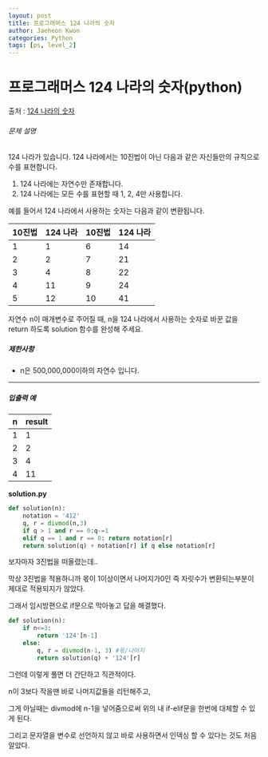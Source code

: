 ```yaml
---
layout: post
title: 프로그래머스 124 나라의 숫자
author: Jaeheon Kwon
categories: Python
tags: [ps, level_2]
---
```



# 프로그래머스 124 나라의 숫자(python)

출처 : [124 나라의 숫자](https://programmers.co.kr/learn/courses/30/lessons/12899)

###### 문제 설명

124 나라가 있습니다. 124 나라에서는 10진법이 아닌 다음과 같은 자신들만의 규칙으로 수를 표현합니다.

1. 124 나라에는 자연수만 존재합니다.
2. 124 나라에는 모든 수를 표현할 때 1, 2, 4만 사용합니다.

예를 들어서 124 나라에서 사용하는 숫자는 다음과 같이 변환됩니다.

| 10진법 | 124 나라 | 10진법 | 124 나라 |
| ------ | -------- | ------ | -------- |
| 1      | 1        | 6      | 14       |
| 2      | 2        | 7      | 21       |
| 3      | 4        | 8      | 22       |
| 4      | 11       | 9      | 24       |
| 5      | 12       | 10     | 41       |

자연수 n이 매개변수로 주어질 때, n을 124 나라에서 사용하는 숫자로 바꾼 값을 return 하도록 solution 함수를 완성해 주세요.

##### 제한사항

- n은 500,000,000이하의 자연수 입니다.

------

##### 입출력 예

| n    | result |
| ---- | ------ |
| 1    | 1      |
| 2    | 2      |
| 3    | 4      |
| 4    | 11     |

**solution.py**

```python
def solution(n):
    notation = '412'
    q, r = divmod(n,3)
    if q > 1 and r == 0:q-=1
    elif q == 1 and r == 0: return notation[r]
    return solution(q) + notation[r] if q else notation[r]
```

보자마자 3진법을 떠올렸는데..

막상 3진법을 적용하니까 몫이 1이상이면서 나머지가0인 즉 자릿수가 변환되는부분이 제대로 적용되지가 않았다.

그래서 임시방편으로 if문으로 막아놓고 답을 해결했다.

```python
def solution(n):
    if n<=3:
        return '124'[n-1]
    else:
        q, r = divmod(n-1, 3) #몫/나머지
        return solution(q) + '124'[r]
```

그런데 이렇게 풀면 더 간단하고 직관적이다.

n이 3보다 작을땐 바로 나머지값들을 리턴해주고,

그게 아닐때는 divmod에 n-1을 넣어줌으로써 위의 내 if-elif문을 한번에 대체할 수 있게 된다.

그리고 문자열을 변수로 선언하지 않고 바로 사용하면서 인덱싱 할 수 있다는 것도 처음 알았다.
